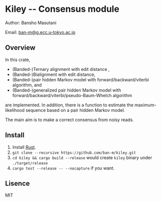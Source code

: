 # Kiley -- Consensus module

Author: Bansho Masutani

Email: ban-m@g.ecc.u-tokyo.ac.jp


## Overview

In this crate, 

- (Banded-)Ternary alignment with edit distance ,
- (Banded-)Bialignment with edit distance,
- (Banded-)pair hidden Markov model with forward/backward/viterbi algorithm, and
- (Banded-)generalized pair hidden Markov model with forward/backward/viterbi/pseudo-Baum-Whelch algorithm 

are implemented. In addition, there is a function to estimate the maximum-likelihood sequence based on a pair hidden Markov model.

The main aim is to make a correct consensus from noisy reads. 

## Install

1. Install [Rust](https://www.rust-lang.org/).
2. `git clone --recursive https://github.com/ban-m/kiley.git`
3. `cd kiley && cargo build --release` would create `kiley` binary under `./target/release`
4. `cargo test --release -- --nocapture` if you want.

## Lisence

MIT
